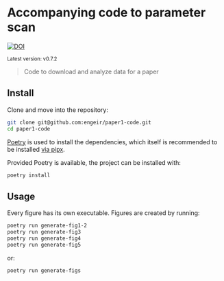 # Accompanying code to parameter scan

[![DOI](https://zenodo.org/badge/724130844.svg)](https://zenodo.org/badge/latestdoi/724130844)

<sup>Latest version: v0.7.2</sup> <!-- x-release-please-version -->

> Code to download and analyze data for a paper

## Install

Clone and move into the repository:

```bash
git clone git@github.com:engeir/paper1-code.git
cd paper1-code
```

[Poetry](python-poetry.org) is used to install the dependencies, which itself is
recommended to be installed
[via pipx](https://python-poetry.org/docs/#installing-with-pipx).

Provided Poetry is available, the project can be installed with:

```bash
poetry install
```

## Usage

Every figure has its own executable. Figures are created by running:

```bash
poetry run generate-fig1-2
poetry run generate-fig3
poetry run generate-fig4
poetry run generate-fig5
```

or:

```bash
poetry run generate-figs
```
